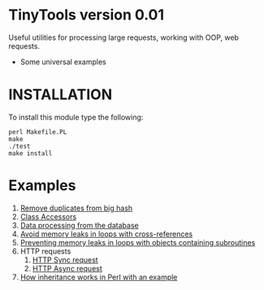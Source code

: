 # TinyTools version 0.01

Useful utilities for processing large requests, working with OOP, web requests.

- Some universal examples

# INSTALLATION

To install this module type the following:

```console
perl Makefile.PL
make
./test
make install
```

# Examples

1. [Remove duplicates from big hash](t/TinyTools/Hash/Utils.t)
2. [Class Accessors](t/TinyTools/Class/Accessor.t)
3. [Data processing from the database](t/TinyTools/DB/Query/Stream.t)
4. [Avoid memory leaks in loops with cross-references](t/TinyTools/avoid-memory-leaks-in-loops-whith-cross-references.t)
5. [Preventing memory leaks in loops with objects containing subroutines](t/TinyTools/preventing-memory-leaks-in-loops-with-objects-containing-subroutines.t)
6. HTTP requests
    1. [HTTP Sync request](t/TinyTools/HTTP/Request.t)
    2. [HTTP Async request](t/TinyTools/HTTP/Async/Request.t)
7. [How inheritance works in Perl with an example](t/TinyTools/Inheritance.t) 